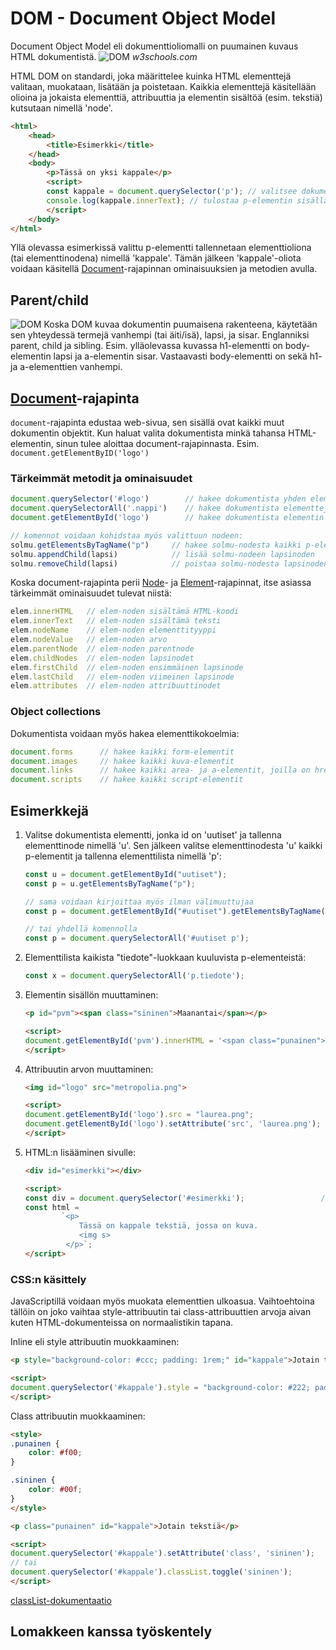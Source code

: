 # DOM - Document Object Model
Document Object Model eli dokumenttioliomalli on puumainen kuvaus HTML dokumentistä.
![DOM](https://www.w3schools.com/js/pic_htmltree.gif) 
*w3schools.com*

HTML DOM on standardi, joka määrittelee kuinka HTML elementtejä valitaan, muokataan, lisätään ja poistetaan. Kaikkia elementtejä käsitellään olioina ja jokaista elementtiä, attribuuttia ja elementin sisältöä (esim. tekstiä) kutsutaan nimellä 'node'.
```html
<html>
    <head>
        <title>Esimerkki</title>
    </head>
    <body>
        <p>Tässä on yksi kappale</p>
        <script>
        const kappale = document.querySelector('p'); // valitsee dokumentistä ensimmäisen p-elementin
        console.log(kappale.innerText); // tulostaa p-elementin sisällä oleva tekstin konsoliin
        </script>
    </body>
</html>
```  
Yllä olevassa esimerkissä valittu p-elementti tallennetaan elementtioliona (tai elementtinodena) nimellä 'kappale'. Tämän jälkeen 'kappale'-oliota voidaan käsitellä [Document](https://developer.mozilla.org/en-US/docs/Web/API/Document)-rajapinnan ominaisuuksien ja metodien avulla.

## Parent/child
![DOM](https://www.w3schools.com/js/pic_htmltree.gif) 
Koska DOM kuvaa dokumentin puumaisena rakenteena, käytetään sen yhteydessä termejä vanhempi (tai äiti/isä), lapsi, ja sisar. Englanniksi parent, child ja sibling. Esim. ylläolevassa kuvassa h1-elementti on body-elementin lapsi ja a-elementin sisar. Vastaavasti body-elementti on sekä h1- ja a-elementtien vanhempi.

## [Document](https://developer.mozilla.org/en-US/docs/Web/API/Document)-rajapinta
`document`-rajapinta edustaa web-sivua, sen sisällä ovat kaikki muut dokumentin objektit. Kun haluat valita dokumentista minkä tahansa HTML-elementin, sinun tulee aloittaa document-rajapinnasta. Esim. `document.getElementByID('logo')`

### Tärkeimmät metodit ja ominaisuudet
```javascript
document.querySelector('#logo')        // hakee dokumentista yhden elementin css-valitsimen avulla. Tässä tapauksessa tietyllä id:llä
document.querySelectorAll('.nappi')    // hakee dokumentista elementtejä css-valitsimen avulla.
document.getElementById('logo')        // hakee dokumentista elementin tietyllä id:llä

// komennot voidaan kohidstaa myös valittuun nodeen:
solmu.getElementsByTagName("p")     // hakee solmu-nodesta kaikki p-elementit
solmu.appendChild(lapsi)            // lisää solmu-nodeen lapsinoden
solmu.removeChild(lapsi)            // poistaa solmu-nodesta lapsinoden
```
Koska document-rajapinta perii [Node](https://developer.mozilla.org/en-US/docs/Web/API/Node)- ja [Element](https://developer.mozilla.org/en-US/docs/Web/API/Element)-rajapinnat, itse asiassa tärkeimmät ominaisuudet tulevat niistä:
```javascript
elem.innerHTML   // elem-noden sisältämä HTML-koodi
elem.innerText   // elem-noden sisältämä teksti
elem.nodeName    // elem-noden elementtityyppi
elem.nodeValue   // elem-noden arvo
elem.parentNode  // elem-noden parentnode
elem.childNodes  // elem-noden lapsinodet
elem.firstChild  // elem-noden ensimmäinen lapsinode 
elem.lastChild   // elem-noden viimeinen lapsinode
elem.attributes  // elem-noden attribuuttinodet
```
### Object collections
Dokumentista voidaan myös hakea elementtikokoelmia:
```javascript
document.forms      // hakee kaikki form-elementit
document.images     // hakee kaikki kuva-elementit
document.links      // hakee kaikki area- ja a-elementit, joilla on href-attribuutti
document.scripts    // hakee kaikki script-elementit
```

## Esimerkkejä

1. Valitse dokumentista elementti, jonka id on 'uutiset' ja tallenna elementtinode nimellä 'u'. Sen jälkeen valitse elementtinodesta 'u' kaikki p-elementit ja tallenna elementtilista nimellä 'p':
    ```javascript
    const u = document.getElementById("uutiset");
    const p = u.getElementsByTagName("p");
    
    // sama voidaan kirjoittaa myös ilman välimuuttujaa
    const p = document.getElementById("#uutiset").getElementsByTagName("p");
 
    // tai yhdellä komennolla
    const p = document.querySelectorAll('#uutiset p');
    ```
1. Elementtilista kaikista "tiedote"-luokkaan kuuluvista p-elementeistä:   
    ```javascript
    const x = document.querySelectorAll('p.tiedote');
    ```
1. Elementin sisällön muuttaminen:
   ```html
   <p id="pvm"><span class="sininen">Maanantai</span></p>
   
   <script>
   document.getElementById('pvm').innerHTML = '<span class="punainen">Tiistai</span>';
   </script>
   ```
1. Attribuutin arvon muuttaminen:
   ```html
   <img id="logo" src="metropolia.png">
   
   <script>
   document.getElementById('logo').src = "laurea.png";                 // käytetään attribuutin nimeä ominaisuutena
   document.getElementById('logo').setAttribute('src', 'laurea.png');  // tai setAttribute()-metodia
   </script>
   ```
1. HTML:n lisääminen sivulle:
   ```html
   <div id="esimerkki"></div>
   
   <script>
   const div = document.querySelector('#esimerkki');                 // 
   const html = 
           `<p>
               Tässä on kappale tekstiä, jossa on kuva.
               <img s>
            </p>`;
   </script>
   ```
### CSS:n käsittely
JavaScriptillä voidaan myös muokata elementtien ulkoasua. Vaihtoehtoina tällöin on joko vaihtaa style-attribuutin tai class-attribuuttien arvoja aivan kuten HTML-dokumenteissa on normaalistikin tapana.

Inline eli style attribuutin muokkaaminen:

```html
<p style="background-color: #ccc; padding: 1rem;" id="kappale">Jotain tekstiä</p>

<script>
document.querySelector('#kappale').style = "background-color: #222; padding: 3rem;";
</script>
```
Class attribuutin muokkaaminen:
```html
<style>
.punainen {
    color: #f00;
}

.sininen {
    color: #00f;
}
</style>

<p class="punainen" id="kappale">Jotain tekstiä</p>

<script>
document.querySelector('#kappale').setAttribute('class', 'sininen');
// tai
document.querySelector('#kappale').classList.toggle('sininen');
</script>
```
[classList-dokumentaatio](https://developer.mozilla.org/en-US/docs/Web/API/Element/classList)

## Lomakkeen kanssa työskentely
